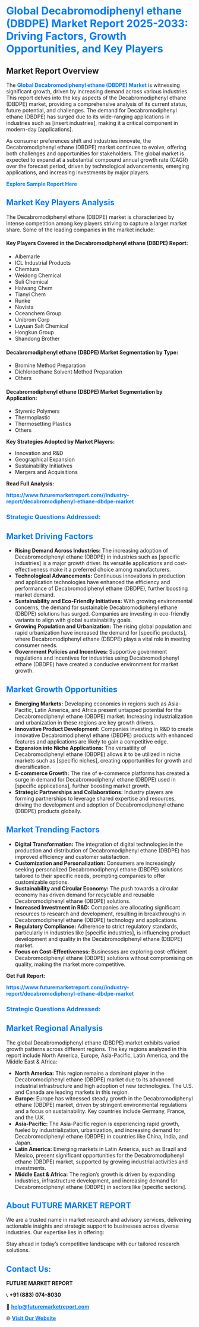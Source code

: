 <h1 style="color: #007BFF;">Global Decabromodiphenyl ethane (DBDPE) Market Report 2025-2033: Driving Factors, Growth Opportunities, and Key Players</h1>

<section id="overview">
<h2>Market Report Overview</h2>
<p>The <a href="https://www.futuremarketreport.com//industry-report/decabromodiphenyl-ethane-dbdpe-market" style="color: #007BFF; text-decoration: none;"><strong>Global Decabromodiphenyl ethane (DBDPE) Market</strong></a> is witnessing significant growth, driven by increasing demand across various industries. This report delves into the key aspects of the Decabromodiphenyl ethane (DBDPE) market, providing a comprehensive analysis of its current status, future potential, and challenges. The demand for Decabromodiphenyl ethane (DBDPE) has surged due to its wide-ranging applications in industries such as [insert industries], making it a critical component in modern-day [applications].</p>
<p>As consumer preferences shift and industries innovate, the Decabromodiphenyl ethane (DBDPE) market continues to evolve, offering both challenges and opportunities for stakeholders. The global market is expected to expand at a substantial compound annual growth rate (CAGR) over the forecast period, driven by technological advancements, emerging applications, and increasing investments by major players.</p>
</section>

<section id="overview">
<p><a href="https://www.futuremarketreport.com//request-sample/reportId=89805" style="color: #007BFF; text-decoration: none;"><strong>Explore Sample Report Here</strong></a></p>
</section>

<section id="key-players">
<h2 style="color: #007BFF;">Market Key Players Analysis</h2>
<p>The Decabromodiphenyl ethane (DBDPE) market is characterized by intense competition among key players striving to capture a larger market share. Some of the leading companies in the market include:</p>
<h4>Key Players Covered in the Decabromodiphenyl ethane (DBDPE) Report:</h4>
<ul><li>Albemarle</li><li>ICL Industrial Products</li><li>Chemtura</li><li>Weidong Chemical</li><li>Suli Chemical</li><li>Haiwang Chem</li><li>Tianyi Chem</li><li>Runke</li><li>Novista</li><li>Oceanchem Group</li><li>Unibrom Corp</li><li>Luyuan Salt Chemical</li><li>Hongkun Group</li><li>Shandong Brother</li></ul>
<h4>Decabromodiphenyl ethane (DBDPE) Market Segmentation by Type:</h4>
<ul><li>Bromine Method Preparation</li><li>Dichloroethane Solvent Method Preparation</li><li>Others</li></ul>

<h4>Decabromodiphenyl ethane (DBDPE) Market Segmentation by Application:</h4>
<ul><li>Styrenic Polymers</li><li>Thermoplastic</li><li>Thermosetting Plastics</li><li>Others</li></ul>
<p><strong>Key Strategies Adopted by Market Players:</strong></p>
<ul>
<li>Innovation and R&D</li>
<li>Geographical Expansion</li>
<li>Sustainability Initiatives</li>
<li>Mergers and Acquisitions</li>
</ul>
</section>

<section>
<p><strong>Read Full Analysis: </strong></p><a href="https://www.futuremarketreport.com//industry-report/decabromodiphenyl-ethane-dbdpe-market" style="color: #007BFF; text-decoration: none;"><strong>https://www.futuremarketreport.com//industry-report/decabromodiphenyl-ethane-dbdpe-market</strong></a>
<h3 style="color: #007BFF;">Strategic Questions Addressed:</h3>
</section>

<section id="driving-factors">
<h2 style="color: #007BFF;">Market Driving Factors</h2>
<ul>
<li><strong>Rising Demand Across Industries:</strong> The increasing adoption of Decabromodiphenyl ethane (DBDPE) in industries such as [specific industries] is a major growth driver. Its versatile applications and cost-effectiveness make it a preferred choice among manufacturers.</li>
<li><strong>Technological Advancements:</strong> Continuous innovations in production and application technologies have enhanced the efficiency and performance of Decabromodiphenyl ethane (DBDPE), further boosting market demand.</li>
<li><strong>Sustainability and Eco-Friendly Initiatives:</strong> With growing environmental concerns, the demand for sustainable Decabromodiphenyl ethane (DBDPE) solutions has surged. Companies are investing in eco-friendly variants to align with global sustainability goals.</li>
<li><strong>Growing Population and Urbanization:</strong> The rising global population and rapid urbanization have increased the demand for [specific products], where Decabromodiphenyl ethane (DBDPE) plays a vital role in meeting consumer needs.</li>
<li><strong>Government Policies and Incentives:</strong> Supportive government regulations and incentives for industries using Decabromodiphenyl ethane (DBDPE) have created a conducive environment for market growth.</li>
</ul>
</section>

<section id="growth-opportunities">
<h2 style="color: #007BFF;">Market Growth Opportunities</h2>
<ul>
<li><strong>Emerging Markets:</strong> Developing economies in regions such as Asia-Pacific, Latin America, and Africa present untapped potential for the Decabromodiphenyl ethane (DBDPE) market. Increasing industrialization and urbanization in these regions are key growth drivers.</li>
<li><strong>Innovative Product Development:</strong> Companies investing in R&D to create innovative Decabromodiphenyl ethane (DBDPE) products with enhanced features and applications are likely to gain a competitive edge.</li>
<li><strong>Expansion into Niche Applications:</strong> The versatility of Decabromodiphenyl ethane (DBDPE) allows it to be utilized in niche markets such as [specific niches], creating opportunities for growth and diversification.</li>
<li><strong>E-commerce Growth:</strong> The rise of e-commerce platforms has created a surge in demand for Decabromodiphenyl ethane (DBDPE) used in [specific applications], further boosting market growth.</li>
<li><strong>Strategic Partnerships and Collaborations:</strong> Industry players are forming partnerships to leverage shared expertise and resources, driving the development and adoption of Decabromodiphenyl ethane (DBDPE) products globally.</li>
</ul>
</section>

<section id="trending-factors">
<h2 style="color: #007BFF;">Market Trending Factors</h2>
<ul>
<li><strong>Digital Transformation:</strong> The integration of digital technologies in the production and distribution of Decabromodiphenyl ethane (DBDPE) has improved efficiency and customer satisfaction.</li>
<li><strong>Customization and Personalization:</strong> Consumers are increasingly seeking personalized Decabromodiphenyl ethane (DBDPE) solutions tailored to their specific needs, prompting companies to offer customizable options.</li>
<li><strong>Sustainability and Circular Economy:</strong> The push towards a circular economy has driven demand for recyclable and reusable Decabromodiphenyl ethane (DBDPE) solutions.</li>
<li><strong>Increased Investment in R&D:</strong> Companies are allocating significant resources to research and development, resulting in breakthroughs in Decabromodiphenyl ethane (DBDPE) technology and applications.</li>
<li><strong>Regulatory Compliance:</strong> Adherence to strict regulatory standards, particularly in industries like [specific industries], is influencing product development and quality in the Decabromodiphenyl ethane (DBDPE) market.</li>
<li><strong>Focus on Cost-Effectiveness:</strong> Businesses are exploring cost-efficient Decabromodiphenyl ethane (DBDPE) solutions without compromising on quality, making the market more competitive.</li>
</ul>
</section>

<section>
<p><strong>Get Full Report: </strong></p><a href="https://www.futuremarketreport.com//industry-report/decabromodiphenyl-ethane-dbdpe-market" style="color: #007BFF; text-decoration: none;"><strong>https://www.futuremarketreport.com//industry-report/decabromodiphenyl-ethane-dbdpe-market</strong></a>
<h3 style="color: #007BFF;">Strategic Questions Addressed:</h3>
</section>


<section id="regional-analysis">
<h2 style="color: #007BFF;">Market Regional Analysis</h2>
<p>The global Decabromodiphenyl ethane (DBDPE) market exhibits varied growth patterns across different regions. The key regions analyzed in this report include North America, Europe, Asia-Pacific, Latin America, and the Middle East & Africa:</p>
<ul>
<li><strong>North America:</strong> This region remains a dominant player in the Decabromodiphenyl ethane (DBDPE) market due to its advanced industrial infrastructure and high adoption of new technologies. The U.S. and Canada are leading markets in this region.</li>
<li><strong>Europe:</strong> Europe has witnessed steady growth in the Decabromodiphenyl ethane (DBDPE) market, driven by stringent environmental regulations and a focus on sustainability. Key countries include Germany, France, and the U.K.</li>
<li><strong>Asia-Pacific:</strong> The Asia-Pacific region is experiencing rapid growth, fueled by industrialization, urbanization, and increasing demand for Decabromodiphenyl ethane (DBDPE) in countries like China, India, and Japan.</li>
<li><strong>Latin America:</strong> Emerging markets in Latin America, such as Brazil and Mexico, present significant opportunities for the Decabromodiphenyl ethane (DBDPE) market, supported by growing industrial activities and investments.</li>
<li><strong>Middle East & Africa:</strong> The region’s growth is driven by expanding industries, infrastructure development, and increasing demand for Decabromodiphenyl ethane (DBDPE) in sectors like [specific sectors].</li>
</ul>
</section>

<footer>
<h2 style="color: #007BFF;">About FUTURE MARKET REPORT</h2>
<p>We are a trusted name in market research and advisory services, delivering actionable insights and strategic support to businesses across diverse industries. Our expertise lies in offering:</p>

<p>Stay ahead in today’s competitive landscape with our tailored research solutions.</p>

<h2 style="color: #007BFF;">Contact Us:</h2>
<p><strong>FUTURE MARKET REPORT</strong></p>
<p>📞 <strong>+91 (883) 074-8030</strong></p>
<p>📧 <strong><a href="mailto:help@futuremarketreport.com" style="color: #007BFF;">help@futuremarketreport.com</a></strong></p>
<p>🌐 <strong><a href="https://www.futuremarketreport.com/" style="color: #007BFF;">Visit Our Website</a></strong></p>
</footer>